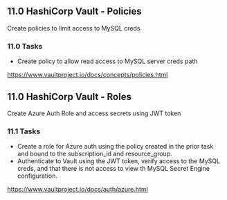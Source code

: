 ## 11.0 HashiCorp Vault - Policies
Create policies to limit access to MySQL creds

### 11.0 Tasks
* Create policy to allow read access to MySQL server creds path

https://www.vaultproject.io/docs/concepts/policies.html

## 11.0 HashiCorp Vault - Roles
Create Azure Auth Role and access secrets using JWT token

### 11.1 Tasks
* Create a role for Azure auth using the policy created in the prior task and bound to the subscription_id and resource_group. 
* Authenticate to Vault using the JWT token, verify access to the MySQL creds, and that there is not access to view th MySQL Secret Engine configuration.

https://www.vaultproject.io/docs/auth/azure.html
